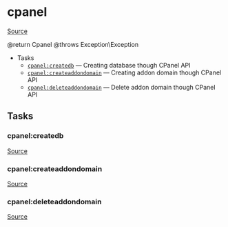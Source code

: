 <!-- DO NOT EDIT THIS FILE! -->
<!-- Instead edit contrib/cpanel.php -->
<!-- Then run bin/docgen -->

# cpanel

[Source](/contrib/cpanel.php)


@return Cpanel
@throws Exception\Exception


* Tasks
  * [`cpanel:createdb`](#cpanel:createdb) — Creating database though CPanel API
  * [`cpanel:createaddondomain`](#cpanel:createaddondomain) — Creating addon domain though CPanel API
  * [`cpanel:deleteaddondomain`](#cpanel:deleteaddondomain) — Delete addon domain though CPanel API


## Tasks
### cpanel:createdb
[Source](/contrib/cpanel.php#L62)



### cpanel:createaddondomain
[Source](/contrib/cpanel.php#L90)



### cpanel:deleteaddondomain
[Source](/contrib/cpanel.php#L113)



